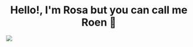 <div align="center">
<h1 align="center">Hello!, I'm Rosa but you can call me Roen 👋</h1>
</div>
<img src="https://github.com/user-attachments/assets/04bc3123-fed8-4dbc-b4e0-01580f5d31e0">





<!--
**Rosa-Enco-Perez/Rosa-Enco-Perez** is a ✨ _special_ ✨ repository because its `README.md` (this file) appears on your GitHub profile.

Here are some ideas to get you started:

- 🔭 I’m currently working on ...
- 🌱 I’m currently learning ...
- 👯 I’m looking to collaborate on ...
- 🤔 I’m looking for help with ...
- 💬 Ask me about ...
- 📫 How to reach me: ...
- 😄 Pronouns: ...
- ⚡ Fun fact: ...
-->

